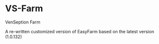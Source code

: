 # VS-Farm
VenSeption Farm

A re-written customized version of EasyFarm based on the latest version (1.0.132)
